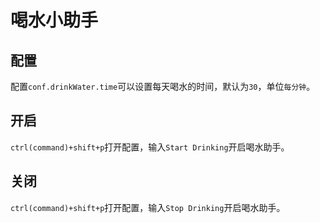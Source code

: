 # 喝水小助手
## 配置
配置`conf.drinkWater.time`可以设置每天喝水的时间，默认为`30`，单位`每分钟`。
## 开启
`ctrl(command)+shift+p`打开配置，输入`Start Drinking`开启喝水助手。
## 关闭
`ctrl(command)+shift+p`打开配置，输入`Stop Drinking`开启喝水助手。